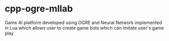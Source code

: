 # cpp-ogre-mllab
Game AI platform developed using OGRE and Neural Network implemented in Lua which allows user to create game bots which can imitate user's game play
